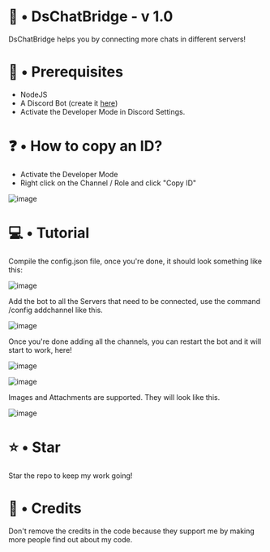 # 🌉 • DsChatBridge - v 1.0

DsChatBridge helps you by connecting more chats in different servers!

# 📝 • Prerequisites

- NodeJS
- A Discord Bot (create it [here](https://discord.com/developers/applications))
- Activate the Developer Mode in Discord Settings. 

# ❓ • How to copy an ID?

- Activate the Developer Mode
- Right click on the Channel / Role and click "Copy ID"

![image](https://github.com/ssxbaa/EzDiscordBot/assets/145496446/01103ff6-63fb-4847-ac7b-fc1d69b69f3d)

# 💻 • Tutorial

Compile the config.json file, once you're done, it should look something like this:

![image](https://github.com/ssxbaa/DsChatBridge/assets/145496446/1a6660e6-0825-429d-8d4c-3afb37d2a9bd)

Add the bot to all the Servers that need to be connected, use the command /config addchannel like this.

![image](https://github.com/ssxbaa/DsChatBridge/assets/145496446/ad3b7a61-96d2-4975-9dde-82097af16a02)

Once you're done adding all the channels, you can restart the bot and it will start to work, here!

![image](https://github.com/ssxbaa/DsChatBridge/assets/145496446/9d43f8a8-83f5-4190-b029-df1f9992f6e0)

![image](https://github.com/ssxbaa/DsChatBridge/assets/145496446/b0a37821-6c0c-4a91-877c-64fc58ce5fd9)

Images and Attachments are supported. They will look like this.

![image](https://github.com/ssxbaa/DsChatBridge/assets/145496446/9e13ebee-decd-49da-bb9b-dcdb98a667ed)

# ⭐ • Star

Star the repo to keep my work going!

# 🎈 • Credits

Don't remove the credits in the code because they support me by making more people find out about my code.
